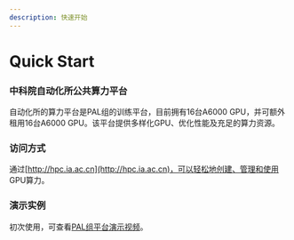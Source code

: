 ```yaml
---
description: 快速开始
---
```


# Quick Start

### 中科院自动化所公共算力平台

自动化所的算力平台是PAL组的训练平台，目前拥有16台A6000 GPU，并可额外租用16台A6000 GPU。该平台提供多样化GPU、优化性能及充足的算力资源。

### 访问方式

通过[http://hpc.ia.ac.cn](http://hpc.ia.ac.cn)，可以轻松地创建、管理和使用 GPU算力。

### 演示实例

初次使用，可查看[PAL组平台演示视频](https://pan.baidu.com/s/1p5xa-41hy1FCNCUeXc0YJA?pwd=24b7)。



